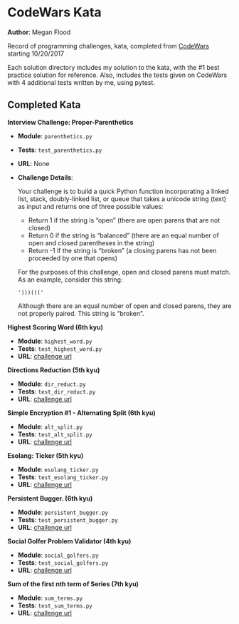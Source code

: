 # CodeWars Kata
**Author**: Megan Flood

Record of programming challenges, kata, completed from [CodeWars](https://www.codewars.com/) starting 10/20/2017

Each solution directory includes my solution to the kata, with the #1 best practice solution for reference. Also, includes the tests given on CodeWars with 4 additional tests written by me, using pytest.

## Completed Kata

**Interview Challenge: Proper-Parenthetics**

- **Module**: `parenthetics.py`
- **Tests**: `test_parenthetics.py`
- **URL**: None
- **Challenge Details**:

    Your challenge is to build a quick Python function incorporating a linked list, stack, doubly-linked list, or queue that takes a unicode string (text) as input and returns one of three possible values:

    - Return 1 if the string is “open” (there are open parens that are not closed)
    - Return 0 if the string is “balanced” (there are an equal number of open and closed parentheses in the string)
    - Return -1 if the string is “broken” (a closing parens has not been proceeded by one that opens)

    For the purposes of this challenge, open and closed parens must match. As an example, consider this string:
    ```
    ')))((('
    ```
    Although there are an equal number of open and closed parens, they are not properly paired. This string is “broken”.

**Highest Scoring Word (6th kyu)**

- **Module**: `highest_word.py`
- **Tests**: `test_highest_word.py`
- **URL**: [challenge url](http://www.codewars.com/kata/highest-scoring-word)

**Directions Reduction (5th kyu)**

- **Module**: `dir_reduct.py`
- **Tests**: `test_dir_reduct.py`
- **URL**: [challenge url](http://www.codewars.com/kata/directions-reduction)

**Simple Encryption #1 - Alternating Split (6th kyu)**

- **Module**: `alt_split.py`
- **Tests**: `test_alt_split.py`
- **URL**: [challenge url](http://www.codewars.com/kata/simple-encryption-number-1-alternating-split)

**Esolang: Ticker (5th kyu)**

- **Module**: `esolang_ticker.py`
- **Tests**: `test_esolang_ticker.py`
- **URL**: [challenge url](http://www.codewars.com/kata/esolang-ticker)

**Persistent Bugger. (6th kyu)**

- **Module**: `persistent_bugger.py`
- **Tests**: `test_persistent_bugger.py`
- **URL**: [challenge url](http://www.codewars.com/kata/persistent-bugger)

**Social Golfer Problem Validator (4th kyu)**

- **Module**: `social_golfers.py`
- **Tests**: `test_social_golfers.py`
- **URL**: [challenge url](http://www.codewars.com/kata/social-golfer-problem-validator)

**Sum of the first nth term of Series (7th kyu)**

- **Module**: `sum_terms.py`
- **Tests**: `test_sum_terms.py`
- **URL**: [challenge url](http://www.codewars.com/kata/sum-of-the-first-nth-term-of-series)